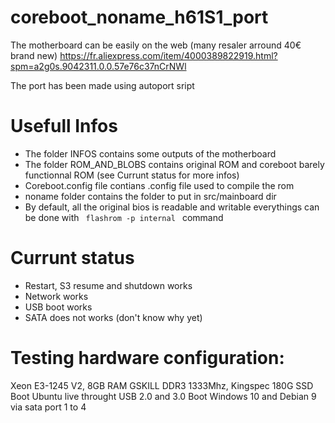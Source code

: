# coreboot_noname_h61S1_port

The motherboard can be easily on the web (many resaler arround 40€ brand new)
https://fr.aliexpress.com/item/4000389822919.html?spm=a2g0s.9042311.0.0.57e76c37nCrNWl

The port has been made using autoport sript

# Usefull Infos

* The folder INFOS contains some outputs of the motherboard
* The folder ROM_AND_BLOBS contains original ROM and coreboot barely functionnal ROM (see Currunt status for more infos)
* Coreboot.config file contians .config file used to compile the rom
* noname folder contains the folder to put in src/mainboard dir
* By default, all the original bios is readable and writable everythings can be done with <code> flashrom -p internal </code> command

# Currunt status

* Restart, S3 resume and shutdown works
* Network works
* USB boot works
* SATA does not works (don't know why yet)

# Testing hardware configuration:
Xeon E3-1245 V2, 8GB RAM GSKILL DDR3 1333Mhz, Kingspec 180G SSD
Boot Ubuntu live throught USB 2.0 and 3.0
Boot Windows 10 and Debian 9 via sata port 1 to 4
